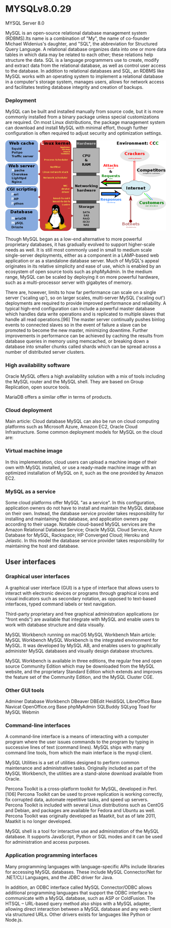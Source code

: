 # MYSQLv8.0.29
MYSQL Server 8.0

MySQL is an open-source relational database management system (RDBMS).Its name is a combination of "My", the name of co-founder Michael Widenius's daughter, and "SQL", the abbreviation for Structured Query Language. A relational database organizes data into one or more data tables in which data may be related to each other; these relations help structure the data. SQL is a language programmers use to create, modify and extract data from the relational database, as well as control user access to the database. In addition to relational databases and SQL, an RDBMS like MySQL works with an operating system to implement a relational database in a computer's storage system, manages users, allows for network access and facilitates testing database integrity and creation of backups.

### Deployment
MySQL can be built and installed manually from source code, but it is more commonly installed from a binary package unless special customizations are required. On most Linux distributions, the package management system can download and install MySQL with minimal effort, though further configuration is often required to adjust security and optimization settings.

![LAMP Bundle](https://github.com/cs-joy/MYSQLv8.0.29/blob/main/1024px-LAMP_software_bundle.png "LAMP software bundle, displayed here together with Squid")

Though MySQL began as a low-end alternative to more powerful proprietary databases, it has gradually evolved to support higher-scale needs as well. It is still most commonly used in small to medium scale single-server deployments, either as a component in a LAMP-based web application or as a standalone database server. Much of MySQL's appeal originates in its relative simplicity and ease of use, which is enabled by an ecosystem of open source tools such as phpMyAdmin. In the medium range, MySQL can be scaled by deploying it on more powerful hardware, such as a multi-processor server with gigabytes of memory.

There are, however, limits to how far performance can scale on a single server ('scaling up'), so on larger scales, multi-server MySQL ('scaling out') deployments are required to provide improved performance and reliability. A typical high-end configuration can include a powerful master database which handles data write operations and is replicated to multiple slaves that handle all read operations.[96] The master server continually pushes binlog events to connected slaves so in the event of failure a slave can be promoted to become the new master, minimizing downtime. Further improvements in performance can be achieved by caching the results from database queries in memory using memcached, or breaking down a database into smaller chunks called shards which can be spread across a number of distributed server clusters.

### High availability software
Oracle MySQL offers a high availability solution with a mix of tools including the MySQL router and the MySQL shell. They are based on Group Replication, open source tools.

MariaDB offers a similar offer in terms of products.

### Cloud deployment
Main article: Cloud database
MySQL can also be run on cloud computing platforms such as Microsoft Azure, Amazon EC2, Oracle Cloud Infrastructure. Some common deployment models for MySQL on the cloud are:

### Virtual machine image
In this implementation, cloud users can upload a machine image of their own with MySQL installed, or use a ready-made machine image with an optimized installation of MySQL on it, such as the one provided by Amazon EC2.

### MySQL as a service
Some cloud platforms offer MySQL "as a service". In this configuration, application owners do not have to install and maintain the MySQL database on their own. Instead, the database service provider takes responsibility for installing and maintaining the database, and application owners pay according to their usage. Notable cloud-based MySQL services are the Amazon Relational Database Service; Oracle MySQL Cloud Service, Azure Database for MySQL, Rackspace; HP Converged Cloud; Heroku and Jelastic. In this model the database service provider takes responsibility for maintaining the host and database.

## User interfaces

### Graphical user interfaces
A graphical user interface (GUI) is a type of interface that allows users to interact with electronic devices or programs through graphical icons and visual indicators such as secondary notation, as opposed to text-based interfaces, typed command labels or text navigation.

Third-party proprietary and free graphical administration applications (or "front ends") are available that integrate with MySQL and enable users to work with database structure and data visually.


MySQL Workbench running on macOS
MySQL Workbench
Main article: MySQL Workbench
MySQL Workbench is the integrated environment for MySQL. It was developed by MySQL AB, and enables users to graphically administer MySQL databases and visually design database structures.

MySQL Workbench is available in three editions, the regular free and open source Community Edition which may be downloaded from the MySQL website, and the proprietary Standard Edition which extends and improves the feature set of the Community Edition, and the MySQL Cluster CGE.

### Other GUI tools
Adminer
Database Workbench
DBeaver
DBEdit
HeidiSQL
LibreOffice Base
Navicat
OpenOffice.org Base
phpMyAdmin
SQLBuddy
SQLyog
Toad for MySQL
Webmin

### Command-line interfaces
A command-line interface is a means of interacting with a computer program where the user issues commands to the program by typing in successive lines of text (command lines). MySQL ships with many command line tools, from which the main interface is the mysql client.

MySQL Utilities is a set of utilities designed to perform common maintenance and administrative tasks. Originally included as part of the MySQL Workbench, the utilities are a stand-alone download available from Oracle.

Percona Toolkit is a cross-platform toolkit for MySQL, developed in Perl.[106] Percona Toolkit can be used to prove replication is working correctly, fix corrupted data, automate repetitive tasks, and speed up servers. Percona Toolkit is included with several Linux distributions such as CentOS and Debian, and packages are available for Fedora and Ubuntu as well. Percona Toolkit was originally developed as Maatkit, but as of late 2011, Maatkit is no longer developed.

MySQL shell is a tool for interactive use and administration of the MySQL database. It supports JavaScript, Python or SQL modes and it can be used for administration and access purposes.

### Application programming interfaces
Many programming languages with language-specific APIs include libraries for accessing MySQL databases. These include MySQL Connector/Net for .NET/CLI Languages, and the JDBC driver for Java.

In addition, an ODBC interface called MySQL Connector/ODBC allows additional programming languages that support the ODBC interface to communicate with a MySQL database, such as ASP or ColdFusion. The HTSQL – URL-based query method also ships with a MySQL adapter, allowing direct interaction between a MySQL database and any web client via structured URLs. Other drivers exists for languages like Python or Node.js.
